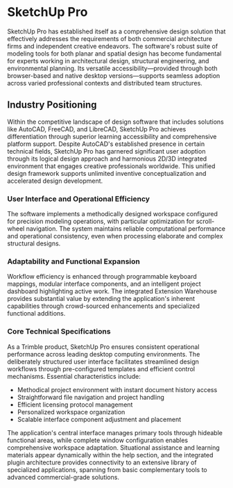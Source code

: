 # SketchUp Pro
SketchUp Pro has established itself as a comprehensive design solution that effectively addresses the requirements of both commercial architecture firms and independent creative endeavors. The software's robust suite of modeling tools for both planar and spatial design has become fundamental for experts working in architectural design, structural engineering, and environmental planning. Its versatile accessibility—provided through both browser-based and native desktop versions—supports seamless adoption across varied professional contexts and distributed team structures.

## **Industry Positioning**
Within the competitive landscape of design software that includes solutions like AutoCAD, FreeCAD, and LibreCAD, SketchUp Pro achieves differentiation through superior learning accessibility and comprehensive platform support. Despite AutoCAD's established presence in certain technical fields, SketchUp Pro has garnered significant user adoption through its logical design approach and harmonious 2D/3D integrated environment that engages creative professionals worldwide. This unified design framework supports unlimited inventive conceptualization and accelerated design development.

### **User Interface and Operational Efficiency**
The software implements a methodically designed workspace configured for precision modeling operations, with particular optimization for scroll-wheel navigation. The system maintains reliable computational performance and operational consistency, even when processing elaborate and complex structural designs.

### **Adaptability and Functional Expansion**
Workflow efficiency is enhanced through programmable keyboard mappings, modular interface components, and an intelligent project dashboard highlighting active work. The integrated Extension Warehouse provides substantial value by extending the application's inherent capabilities through crowd-sourced enhancements and specialized functional additions.

### **Core Technical Specifications**
As a Trimble product, SketchUp Pro ensures consistent operational performance across leading desktop computing environments. The deliberately structured user interface facilitates streamlined design workflows through pre-configured templates and efficient control mechanisms. Essential characteristics include:
- Methodical project environment with instant document history access
- Straightforward file navigation and project handling
- Efficient licensing protocol management
- Personalized workspace organization
- Scalable interface component adjustment and placement

The application's central interface manages primary tools through hideable functional areas, while complete window configuration enables comprehensive workspace adaptation. Situational assistance and learning materials appear dynamically within the help section, and the integrated plugin architecture provides connectivity to an extensive library of specialized applications, spanning from basic complementary tools to advanced commercial-grade solutions.
